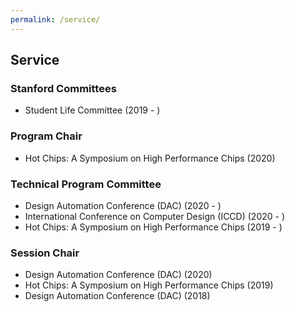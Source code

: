 ```yaml
---
permalink: /service/
---
```


## Service

### Stanford Committees
- Student Life Committee (2019 - )

### Program Chair
- Hot Chips: A Symposium on High Performance Chips (2020)

### Technical Program Committee 
- Design Automation Conference (DAC) (2020 - )
- International Conference on Computer Design (ICCD) (2020 - )
- Hot Chips: A Symposium on High Performance Chips (2019 - )

### Session Chair
- Design Automation Conference (DAC) (2020)
- Hot Chips: A Symposium on High Performance Chips (2019)
- Design Automation Conference (DAC) (2018)
